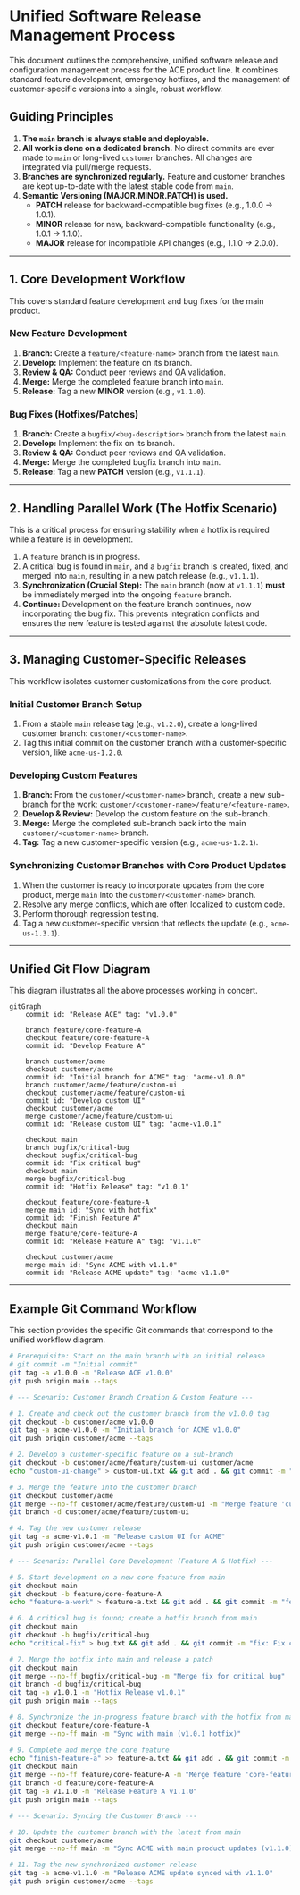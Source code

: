 # Unified Software Release Management Process

This document outlines the comprehensive, unified software release and configuration management process for the ACE product line. It combines standard feature development, emergency hotfixes, and the management of customer-specific versions into a single, robust workflow.

## Guiding Principles

1.  **The `main` branch is always stable and deployable.**
2.  **All work is done on a dedicated branch.** No direct commits are ever made to `main` or long-lived `customer` branches. All changes are integrated via pull/merge requests.
3.  **Branches are synchronized regularly.** Feature and customer branches are kept up-to-date with the latest stable code from `main`.
4.  **Semantic Versioning (MAJOR.MINOR.PATCH) is used.**
    *   **PATCH** release for backward-compatible bug fixes (e.g., 1.0.0 -> 1.0.1).
    *   **MINOR** release for new, backward-compatible functionality (e.g., 1.0.1 -> 1.1.0).
    *   **MAJOR** release for incompatible API changes (e.g., 1.1.0 -> 2.0.0).

---

## 1. Core Development Workflow

This covers standard feature development and bug fixes for the main product.

### New Feature Development

1.  **Branch:** Create a `feature/<feature-name>` branch from the latest `main`.
2.  **Develop:** Implement the feature on its branch.
3.  **Review & QA:** Conduct peer reviews and QA validation.
4.  **Merge:** Merge the completed feature branch into `main`.
5.  **Release:** Tag a new **MINOR** version (e.g., `v1.1.0`).

### Bug Fixes (Hotfixes/Patches)

1.  **Branch:** Create a `bugfix/<bug-description>` branch from the latest `main`.
2.  **Develop:** Implement the fix on its branch.
3.  **Review & QA:** Conduct peer reviews and QA validation.
4.  **Merge:** Merge the completed bugfix branch into `main`.
5.  **Release:** Tag a new **PATCH** version (e.g., `v1.1.1`).

---

## 2. Handling Parallel Work (The Hotfix Scenario)

This is a critical process for ensuring stability when a hotfix is required while a feature is in development.

1.  A `feature` branch is in progress.
2.  A critical bug is found in `main`, and a `bugfix` branch is created, fixed, and merged into `main`, resulting in a new patch release (e.g., `v1.1.1`).
3.  **Synchronization (Crucial Step):** The `main` branch (now at `v1.1.1`) **must** be immediately merged into the ongoing `feature` branch.
4.  **Continue:** Development on the feature branch continues, now incorporating the bug fix. This prevents integration conflicts and ensures the new feature is tested against the absolute latest code.

---

## 3. Managing Customer-Specific Releases

This workflow isolates customer customizations from the core product.

### Initial Customer Branch Setup

1.  From a stable `main` release tag (e.g., `v1.2.0`), create a long-lived customer branch: `customer/<customer-name>`.
2.  Tag this initial commit on the customer branch with a customer-specific version, like `acme-us-1.2.0`.

### Developing Custom Features

1.  **Branch:** From the `customer/<customer-name>` branch, create a new sub-branch for the work: `customer/<customer-name>/feature/<feature-name>`.
2.  **Develop & Review:** Develop the custom feature on the sub-branch.
3.  **Merge:** Merge the completed sub-branch back into the main `customer/<customer-name>` branch.
4.  **Tag:** Tag a new customer-specific version (e.g., `acme-us-1.2.1`).

### Synchronizing Customer Branches with Core Product Updates

1.  When the customer is ready to incorporate updates from the core product, merge `main` into the `customer/<customer-name>` branch.
2.  Resolve any merge conflicts, which are often localized to custom code.
3.  Perform thorough regression testing.
4.  Tag a new customer-specific version that reflects the update (e.g., `acme-us-1.3.1`).

---

## Unified Git Flow Diagram

This diagram illustrates all the above processes working in concert.

```mermaid
gitGraph
    commit id: "Release ACE" tag: "v1.0.0"

    branch feature/core-feature-A
    checkout feature/core-feature-A
    commit id: "Develop Feature A"
    
    branch customer/acme
    checkout customer/acme
    commit id: "Initial branch for ACME" tag: "acme-v1.0.0"
    branch customer/acme/feature/custom-ui
    checkout customer/acme/feature/custom-ui
    commit id: "Develop custom UI"
    checkout customer/acme
    merge customer/acme/feature/custom-ui
    commit id: "Release custom UI" tag: "acme-v1.0.1"

    checkout main
    branch bugfix/critical-bug
    checkout bugfix/critical-bug
    commit id: "Fix critical bug"
    checkout main
    merge bugfix/critical-bug
    commit id: "Hotfix Release" tag: "v1.0.1"

    checkout feature/core-feature-A
    merge main id: "Sync with hotfix"
    commit id: "Finish Feature A"
    checkout main
    merge feature/core-feature-A
    commit id: "Release Feature A" tag: "v1.1.0"

    checkout customer/acme
    merge main id: "Sync ACME with v1.1.0"
    commit id: "Release ACME update" tag: "acme-v1.1.0"
```

---

## Example Git Command Workflow

This section provides the specific Git commands that correspond to the unified workflow diagram.

```bash
# Prerequisite: Start on the main branch with an initial release
# git commit -m "Initial commit"
git tag -a v1.0.0 -m "Release ACE v1.0.0"
git push origin main --tags

# --- Scenario: Customer Branch Creation & Custom Feature ---

# 1. Create and check out the customer branch from the v1.0.0 tag
git checkout -b customer/acme v1.0.0
git tag -a acme-v1.0.0 -m "Initial branch for ACME v1.0.0"
git push origin customer/acme --tags

# 2. Develop a customer-specific feature on a sub-branch
git checkout -b customer/acme/feature/custom-ui customer/acme
echo "custom-ui-change" > custom-ui.txt && git add . && git commit -m "feat(acme): Develop custom UI"

# 3. Merge the feature into the customer branch
git checkout customer/acme
git merge --no-ff customer/acme/feature/custom-ui -m "Merge feature 'custom-ui' into customer/acme"
git branch -d customer/acme/feature/custom-ui

# 4. Tag the new customer release
git tag -a acme-v1.0.1 -m "Release custom UI for ACME"
git push origin customer/acme --tags

# --- Scenario: Parallel Core Development (Feature A & Hotfix) ---

# 5. Start development on a new core feature from main
git checkout main
git checkout -b feature/core-feature-A
echo "feature-a-work" > feature-a.txt && git add . && git commit -m "feat: Start development on Feature A"

# 6. A critical bug is found; create a hotfix branch from main
git checkout main
git checkout -b bugfix/critical-bug
echo "critical-fix" > bug.txt && git add . && git commit -m "fix: Fix critical bug"

# 7. Merge the hotfix into main and release a patch
git checkout main
git merge --no-ff bugfix/critical-bug -m "Merge fix for critical bug"
git branch -d bugfix/critical-bug
git tag -a v1.0.1 -m "Hotfix Release v1.0.1"
git push origin main --tags

# 8. Synchronize the in-progress feature branch with the hotfix from main
git checkout feature/core-feature-A
git merge --no-ff main -m "Sync with main (v1.0.1 hotfix)"

# 9. Complete and merge the core feature
echo "finish-feature-a" >> feature-a.txt && git add . && git commit -m "feat: Finish Feature A"
git checkout main
git merge --no-ff feature/core-feature-A -m "Merge feature 'core-feature-A'"
git branch -d feature/core-feature-A
git tag -a v1.1.0 -m "Release Feature A v1.1.0"
git push origin main --tags

# --- Scenario: Syncing the Customer Branch ---

# 10. Update the customer branch with the latest from main
git checkout customer/acme
git merge --no-ff main -m "Sync ACME with main product updates (v1.1.0)"

# 11. Tag the new synchronized customer release
git tag -a acme-v1.1.0 -m "Release ACME update synced with v1.1.0"
git push origin customer/acme --tags
```
